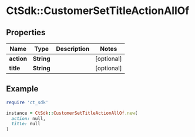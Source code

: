 # CtSdk::CustomerSetTitleActionAllOf

## Properties

| Name | Type | Description | Notes |
| ---- | ---- | ----------- | ----- |
| **action** | **String** |  | [optional] |
| **title** | **String** |  | [optional] |

## Example

```ruby
require 'ct_sdk'

instance = CtSdk::CustomerSetTitleActionAllOf.new(
  action: null,
  title: null
)
```

